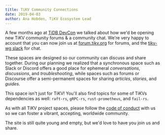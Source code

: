 ```yaml
---
title: TiKV Community Connections
date: 2019-04-03
author: Ana Hobden, TiKV Ecosystem Lead
---
```


A few months ago at [TiDB DevCon](https://pingcap.com/community-cn/devcon2019/) we talked about how we'd be opening new TiKV community forums & a community chat. We're very happy to account that you can now join us at [forum.tikv.org](http://forum.tikv.org/) for forums, and the [tikv-wg slack](https://join.slack.com/t/tikv-wg/shared_invite/enQtNTUyODE4ODU2MzI0LTgzZDQ3NzZlNDkzMGIyYjU1MTA0NzIwMjFjODFiZjA0YjFmYmQyOTZiNzNkNzg1N2U1MDdlZTIxNTU5NWNhNjk) for chat.

<!--more-->

These spaces are designed so our community can discuss and share together. During our planning we realized that a synchronous space such as Slack or Discord offers  a good place for ephemeral *conversations*, *discussions*, and *troubleshooting*, while spaces such as forums or Discourse offer a semi-permanent spaces for sharing *articles*, *stories*, and *guides*.

This space isn't just for TiKV! You'll also find topics for some of TiKVs dependencies as well: `raft-rs`, `gRPC-rs`, `rust-prometheus`, and `fail-rs`.

As with all TiKV project spaces, please follow the [code of conduct](https://github.com/tikv/tikv/blob/master/CODE_OF_CONDUCT.md) with us so we can foster a vibrant, accepting, worldwide community.

The site is still quite young and empty, but we'd love to have you join us and share.
